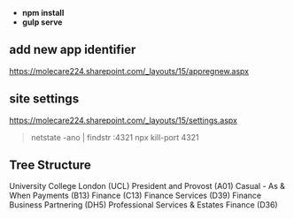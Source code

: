   - **npm install**
  - **gulp serve**

## add new app identifier
https://molecare224.sharepoint.com/_layouts/15/appregnew.aspx

## site settings
https://molecare224.sharepoint.com/_layouts/15/settings.aspx


>netstate -ano | findstr :4321
>npx kill-port 4321

## Tree Structure

University College London (UCL)
  President and Provost (A01)
    Casual - As & When Payments (B13)
    Finance (C13)
      Finance Services (D39)
      Finance Business Partnering (DH5)
        Professional Services & Estates Finance (D36)

